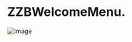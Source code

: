 # ZZBWelcomeMenu.
![image](https://github.com/lzzbCoder/ZZBWelcomeMenu/raw/master/imageFolder/123.gif)